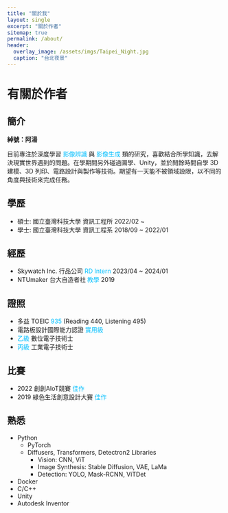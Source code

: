 ```yaml
---
title: "關於我"
layout: single
excerpt: "關於作者"
sitemap: true
permalink: /about/
header:
  overlay_image: /assets/imgs/Taipei_Night.jpg
  caption: "台北夜景"
---
```


# 有關於作者

## 簡介

**綽號：阿湯**  

目前專注於深度學習 <font color="DeepSkyBlue">影像辨識</font> 與 <font color="DeepSkyBlue">影像生成</font> 類的研究，喜歡結合所學知識，去解決現實世界遇到的問題。在學期間另外碰過圖學、Unity，並於閒餘時間自學 3D 建模、3D 列印、電路設計與製作等技術。期望有一天能不被領域設限，以不同的角度與技術來完成任務。 

## 學歷  
* 碩士: 國立臺灣科技大學 資訊工程所 2022/02 ~  
* 學士: 國立臺灣科技大學 資訊工程系 2018/09 ~ 2022/01  

## 經歷  
* Skywatch Inc. 行品公司 <font color="DeepSkyBlue">RD Intern</font> 2023/04 ~ 2024/01  
* NTUmaker 台大自造者社 <font color="DeepSkyBlue">教學</font> 2019

## 證照
* 多益 TOEIC <font color="DeepSkyBlue">935</font> (Reading 440, Listening 495)  
* 電路板設計國際能力認證 <font color="DeepSkyBlue">實用級</font>  
* <font color="DeepSkyBlue">乙級</font> 數位電子技術士  
* <font color="DeepSkyBlue">丙級</font> 工業電子技術士  

## 比賽
* 2022 創創AIoT競賽 <font color="DeepSkyBlue">佳作</font>  
* 2019 綠色生活創意設計大賽 <font color="DeepSkyBlue">佳作</font>  

## 熟悉
* Python  
  * PyTorch  
  * Diffusers, Transformers, Detectron2 Libraries  
    * Vision: CNN, ViT  
    * Image Synthesis: Stable Diffusion, VAE, LaMa  
    * Detection: YOLO, Mask-RCNN, ViTDet  
* Docker  
* C/C++  
* Unity  
* Autodesk Inventor  
